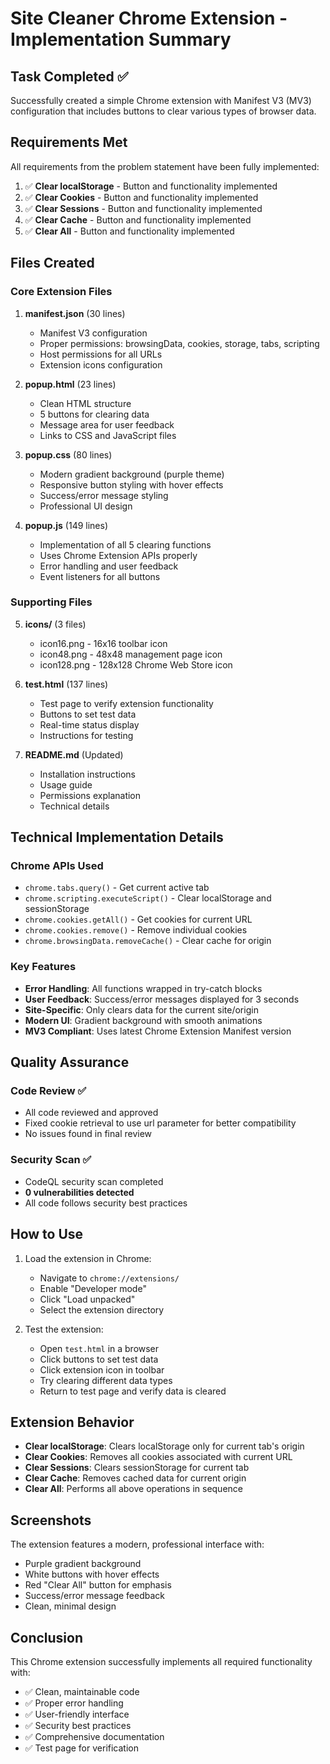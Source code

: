 # Site Cleaner Chrome Extension - Implementation Summary

## Task Completed ✅

Successfully created a simple Chrome extension with Manifest V3 (MV3) configuration that includes buttons to clear various types of browser data.

## Requirements Met

All requirements from the problem statement have been fully implemented:

1. ✅ **Clear localStorage** - Button and functionality implemented
2. ✅ **Clear Cookies** - Button and functionality implemented  
3. ✅ **Clear Sessions** - Button and functionality implemented
4. ✅ **Clear Cache** - Button and functionality implemented
5. ✅ **Clear All** - Button and functionality implemented

## Files Created

### Core Extension Files
1. **manifest.json** (30 lines)
   - Manifest V3 configuration
   - Proper permissions: browsingData, cookies, storage, tabs, scripting
   - Host permissions for all URLs
   - Extension icons configuration

2. **popup.html** (23 lines)
   - Clean HTML structure
   - 5 buttons for clearing data
   - Message area for user feedback
   - Links to CSS and JavaScript files

3. **popup.css** (80 lines)
   - Modern gradient background (purple theme)
   - Responsive button styling with hover effects
   - Success/error message styling
   - Professional UI design

4. **popup.js** (149 lines)
   - Implementation of all 5 clearing functions
   - Uses Chrome Extension APIs properly
   - Error handling and user feedback
   - Event listeners for all buttons

### Supporting Files
5. **icons/** (3 files)
   - icon16.png - 16x16 toolbar icon
   - icon48.png - 48x48 management page icon
   - icon128.png - 128x128 Chrome Web Store icon

6. **test.html** (137 lines)
   - Test page to verify extension functionality
   - Buttons to set test data
   - Real-time status display
   - Instructions for testing

7. **README.md** (Updated)
   - Installation instructions
   - Usage guide
   - Permissions explanation
   - Technical details

## Technical Implementation Details

### Chrome APIs Used
- `chrome.tabs.query()` - Get current active tab
- `chrome.scripting.executeScript()` - Clear localStorage and sessionStorage
- `chrome.cookies.getAll()` - Get cookies for current URL
- `chrome.cookies.remove()` - Remove individual cookies
- `chrome.browsingData.removeCache()` - Clear cache for origin

### Key Features
- **Error Handling**: All functions wrapped in try-catch blocks
- **User Feedback**: Success/error messages displayed for 3 seconds
- **Site-Specific**: Only clears data for the current site/origin
- **Modern UI**: Gradient background with smooth animations
- **MV3 Compliant**: Uses latest Chrome Extension Manifest version

## Quality Assurance

### Code Review ✅
- All code reviewed and approved
- Fixed cookie retrieval to use url parameter for better compatibility
- No issues found in final review

### Security Scan ✅
- CodeQL security scan completed
- **0 vulnerabilities detected**
- All code follows security best practices

## How to Use

1. Load the extension in Chrome:
   - Navigate to `chrome://extensions/`
   - Enable "Developer mode"
   - Click "Load unpacked"
   - Select the extension directory

2. Test the extension:
   - Open `test.html` in a browser
   - Click buttons to set test data
   - Click extension icon in toolbar
   - Try clearing different data types
   - Return to test page and verify data is cleared

## Extension Behavior

- **Clear localStorage**: Clears localStorage only for current tab's origin
- **Clear Cookies**: Removes all cookies associated with current URL
- **Clear Sessions**: Clears sessionStorage for current tab
- **Clear Cache**: Removes cached data for current origin
- **Clear All**: Performs all above operations in sequence

## Screenshots

The extension features a modern, professional interface with:
- Purple gradient background
- White buttons with hover effects
- Red "Clear All" button for emphasis
- Success/error message feedback
- Clean, minimal design

## Conclusion

This Chrome extension successfully implements all required functionality with:
- ✅ Clean, maintainable code
- ✅ Proper error handling
- ✅ User-friendly interface
- ✅ Security best practices
- ✅ Comprehensive documentation
- ✅ Test page for verification
